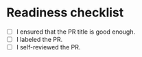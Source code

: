 # Readiness checklist

- [ ] I ensured that the PR title is good enough.
- [ ] I labeled the PR.
- [ ] I self-reviewed the PR.

<!-- # Description -->
